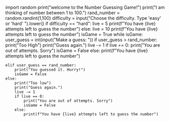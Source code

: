 import random
print("welcome to the Number Guessing Game!")
print("I am thinking of number between 1 to 100.")
rand_number = random.randint(1,100)
difficulty = input("Choose the difficulty. Type 'easy' or 'hard' ").lower()
if difficulty == "hard":
    live = 5
    print(f"You have {live} attempts left to guess the number")
else:
    live = 10
    print(f"You have {live} attempts left to guess the number")
isGame = True
while isGame:
    user_guess = int(input("Make a guess: "))
    if user_guess > rand_number:
        print("Too High")
        print("Guess again.")
        live -= 1
        if live == 0:
            print("You are out of attempts. Sorry")
            isGame = False
        else:
            print(f"You have {live} attempts left to guess the number")
            
    elif user_guess == rand_number:
        print("You guessed it. Hurry!")
        isGame = False
    else:
        print("Too low")
        print("Guess again.")
        live -= 1
        if live == 0:
            print("You are out of attempts. Sorry")
            isGame = False
        else:
            print(f"You have {live} attempts left to guess the number")
